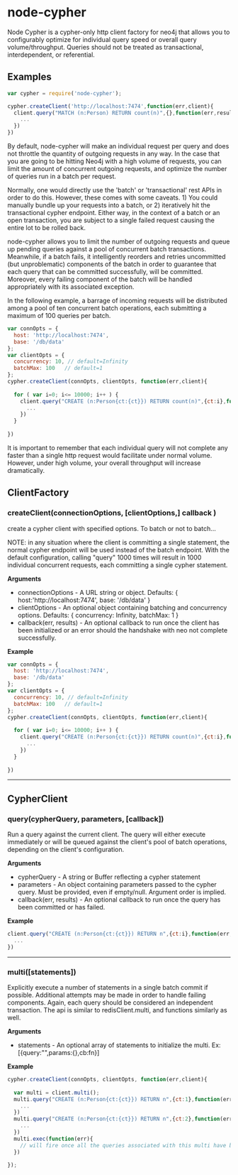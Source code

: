 # node-cypher

Node Cypher is a cypher-only http client factory for neo4j that allows you to configurably optimize for individual query speed or overall query volume/throughput. Queries should not be treated as transactional, interdependent, or referential.

## Examples

```javascript
var cypher = require('node-cypher');

cypher.createClient('http://localhost:7474',function(err,client){
  client.query("MATCH (n:Person) RETURN count(n)",{},function(err,result){
    ...
  })
})
```
By default, node-cypher will make an individual request per query and does not throttle the quantity of outgoing requests in any way. In the case that you are going to be hitting Neo4j with a high volume of
requests, you can limit the amount of concurrent outgoing requests, and optimize the number of queries run in a batch per request.

Normally, one would directly use the 'batch' or 'transactional' rest APIs in order to do this. However, these comes with some caveats. 1) You could manually bundle up your requests into a batch, or 2) iteratively hit the transactional cypher endpoint. Either way, in the context of a batch or an open transaction, you are subject to a single failed request causing the entire lot to be rolled back.

node-cypher allows you to limit the number of outgoing requests and queue up pending queries against a pool of concurrent batch transactions. Meanwhile, if a batch fails, it intelligently reorders and retries uncommitted (but unproblematic) components of the batch in order to guarantee that each query that can be committed successfully, will be committed. Moreover, every failing component of the batch will be handled appropriately with its associated exception.

In the following example, a barrage of incoming requests will be distributed among a pool of ten concurrent batch operations, each submitting a maximum of 100 queries per batch.

```javascript
var connOpts = {
  host: 'http://localhost:7474', 
  base: '/db/data'
};
var clientOpts = {
  concurrency: 10, // default=Infinity
  batchMax: 100   // default=1
};
cypher.createClient(connOpts, clientOpts, function(err,client){
  
  for ( var i=0; i<= 10000; i++ ) {
    client.query("CREATE (n:Person{ct:{ct}}) RETURN count(n)",{ct:i},function(err,result){
      ...
    })
  }
  
})

```

It is important to remember that each individual query will not complete any faster than a single http request would facilitate under normal volume. However, under high volume, your overall throughput will increase dramatically.


## ClientFactory

### createClient(connectionOptions, [clientOptions,] callback )

create a cypher client with specified options. To batch or not to batch...

NOTE: in any situation where the client is committing a single statement, the normal cypher endpoint will be used instead of the batch endpoint. With the default configuration, calling "query" 1000 times will result in 1000 individual concurrent requests, each committing a single cypher statement.

__Arguments__

* connectionOptions - A URL string or object. Defaults: { host:'http://localhost:7474', base: '/db/data' }
* clientOptions - An optional object containing batching and concurrency options. Defaults: { concurrency: Infinity, batchMax: 1 }
* callback(err, results) - An optional callback to run once the client has been initialized or an error should the handshake with neo not complete successfully. 

__Example__

```javascript
var connOpts = {
  host: 'http://localhost:7474', 
  base: '/db/data'
};
var clientOpts = {
  concurrency: 10, // default=Infinity
  batchMax: 100   // default=1
};
cypher.createClient(connOpts, clientOpts, function(err,client){
  
  for ( var i=0; i<= 10000; i++ ) {
    client.query("CREATE (n:Person{ct:{ct}}) RETURN count(n)",{ct:i},function(err,result){
      ...
    })
  }
  
})

```

---------------------------------------

## CypherClient

### query(cypherQuery, parameters, [callback])

Run a query against the current client. The query will either execute immediately or will be queued against the client's pool of batch operations, depending on the client's configuration.

__Arguments__

* cypherQuery - A string or Buffer reflecting a cypher statement
* parameters - An object containing parameters passed to the cypher query. Must be provided, even if empty/null. Argument order is implied.
* callback(err, results) - An optional callback to run once the query has been committed or has failed.

__Example__

```js
client.query("CREATE (n:Person{ct:{ct}}) RETURN n",{ct:i},function(err,result){
  ...
})
```

---------------------------------------

### multi([statements])

Explicitly execute a number of statements in a single batch commit if possible. Additional attempts may be made in order to handle failing components. Again, each query should be considered an independent transaction. The api is similar to redisClient.multi, and functions similarly as well.

__Arguments__

* statements - An optional array of statements to initialize the multi. Ex: [{query:"",params:{},cb:fn}]

__Example__

```js
cypher.createClient(connOpts, clientOpts, function(err,client){
  
  var multi = client.multi();
  multi.query("CREATE (n:Person{ct:{ct}}) RETURN n",{ct:1},function(err,result){
    ...
  })
  multi.query("CREATE (n:Person{ct:{ct}}) RETURN n",{ct:2},function(err,result){
    ...
  })
  multi.exec(function(err){
    // will fire once all the queries associated with this multi have been resolved as committed or failed.
  })
  
});
```